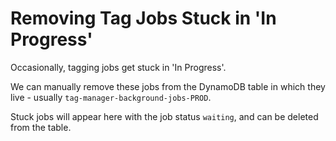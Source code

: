 # Removing Tag Jobs Stuck in 'In Progress'

Occasionally, tagging jobs get stuck in 'In Progress'.

We can manually remove these jobs from the DynamoDB table in which they live - usually `tag-manager-background-jobs-PROD`.

Stuck jobs will appear here with the job status `waiting`, and can be deleted from the table.